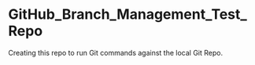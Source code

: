 # GitHub_Branch_Management_Test_Repo
Creating this repo to run Git commands against the local Git Repo. 
